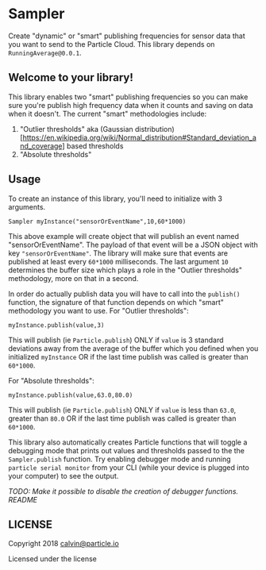 # Sampler

Create "dynamic" or "smart" publishing frequencies for sensor data that you want to send to the Particle Cloud. This library depends on `RunningAverage@0.0.1`.

## Welcome to your library!

This library enables two "smart" publishing frequencies so you can make sure you're publish high frequency data when it counts and saving on data when it doesn't. The current "smart" methodologies include: 
1. "Outlier thresholds" aka (Gaussian distribution)[https://en.wikipedia.org/wiki/Normal_distribution#Standard_deviation_and_coverage] based thresholds
2. "Absolute thresholds"


## Usage
To create an instance of this library, you'll need to initialize with 3 arguments.
```
Sampler myInstance("sensorOrEventName",10,60*1000)
```
This above example will create object that will publish an event named "sensorOrEventName". The payload of that event will be a JSON object with key `"sensorOrEventName"`. The library will make sure that events are published at least every `60*1000` milliseconds. The last argument `10` determines the buffer size which plays a role in the "Outlier thresholds" methodology, more on that in a second. 

In order do actually publish data you will have to call into the `publish()` function, the signature of that function depends on which "smart" methodology you want to use. For "Outlier thresholds":
```
myInstance.publish(value,3)
```
This will publish (ie `Particle.publish`) ONLY if `value` is 3 standard deviations away from the average of the buffer which you defined when you initialized `myInstance` OR if the last time publish was called is greater than `60*1000`. 

For  "Absolute thresholds":
```
myInstance.publish(value,63.0,80.0)
```
This will publish (ie `Particle.publish`) ONLY if `value` is less than `63.0`, greater than `80.0` OR if the last time publish was called is greater than `60*1000`. 

This library also automatically creates Particle functions that will toggle a debugging mode that prints out values and thresholds passed to the the `Sampler.publish` function. Try enabling debugger mode and running `particle serial monitor` from your CLI (while your device is plugged into your computer) to see the output. 

_TODO: Make it possible to disable the creation of debugger functions.  README_

## LICENSE
Copyright 2018 calvin@particle.io

Licensed under the <insert your choice of license here> license
